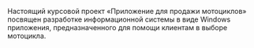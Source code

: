 Настоящий курсовой проект «Приложение для продажи мотоциклов» посвящен разработке информационной системы в виде Windows приложения, предназначенного для помощи клиентам в выборе мотоцикла.
